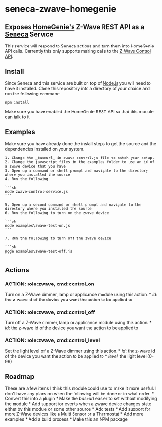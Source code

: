 # seneca-zwave-homegenie
## Exposes [HomeGenie's](http://www.homegenie.it/) Z-Wave REST API as a [Seneca](http://senecajs.org) Service
This service will respond to Seneca actions and turn them into HomeGenie API calls.  Currently this only supports making calls to the 
[Z-Wave Control API](http://genielabs.github.io/HomeGenie/api/mig/mig_api_zwave.html#5). 

## Install
Since Seneca and this service are built on top of [Node.js](https://nodejs.org) you will need to have it installed.
Clone this repository into a directory of your choice and run the following command:
```sh
npm install
```
Make sure you have enabled the HomeGenie REST API so that this module can talk to it.

## Examples
Make sure you have already done the install steps to get the source and the dependencies installed on your system. 

    1. Change the _baseurl_ in zwave-control.js file to match your setup.
    2. Change the javascript files in the examples folder to use an id of a zwave device that you have
    3. Open up a command or shell prompt and navigate to the directory where you installed the source
    4. Run the following
	
    ```sh
    node zwave-control-service.js
    ```
	
    5. Open up a second command or shell prompt and navigate to the directory where you installed the source
    6. Run the following to turn on the zwave device
	
    ```sh
    node examples\zwave-test-on.js
    ```
	
    7. Run the following to turn off the zwave device
	
    ```sh
    node examples\zwave-test-off.js
    ```
 

## Actions

### ACTION: role:zwave, cmd:control_on
Turn on a Z-Wave dimmer, lamp or applicance module using this action.
    * _id_: the z-wave id of the device you want the action to be applied to

### ACTION: role:zwave, cmd:control_off
Turn off a Z-Wave dimmer, lamp or applicance module using this action.
    * _id_: the z-wave id of the device you want the action to be applied to

### ACTION: role:zwave, cmd:control_level
Set the light level off a Z-Wave dimmer using this action.
    * _id_: the z-wave id of the device you want the action to be applied to
    * _level_: the light level (0-99)


## Roadmap
These are a few items I think this module could use to make it more useful.  I don't have any plans on
when the following will be done or in what order.
    * Convert this into a plugin
    * Make the _baseurl_ easier to set without modifying the module
    * Add support for events when a zwave device changes state either by this module or some other source
    * Add tests
    * Add support for more Z-Wave devices like a Multi Sensor or a Thermostat
    * Add more examples
    * Add a build process
    * Make this an NPM package

